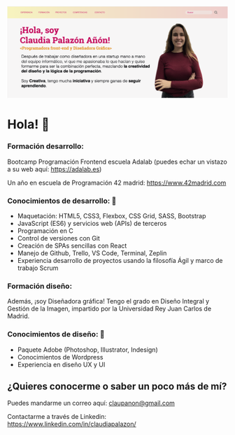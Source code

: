 ![Alt text](./images/hola.png "Hola, soy Claudia Palazón")

# Hola! 👋

### Formación desarrollo:

Bootcamp Programación Frontend escuela Adalab (puedes echar un vistazo a su web aquí: https://adalab.es)

Un año en escuela de Programación 42 madrid: https://www.42madrid.com

### Conocimientos de desarrollo: 🔭

- Maquetación: HTML5, CSS3, Flexbox, CSS Grid, SASS, Bootstrap
- JavaScript (ES6) y servicios web (APIs) de terceros
- Programación en C
- Control de versiones con Git
- Creación de SPAs sencillas con React
- Manejo de Github, Trello, VS Code, Terminal, Zeplin
- Experiencia desarrollo de proyectos usando la filosofía Ágil y marco de trabajo Scrum

### Formación diseño:

Además, ¡soy Diseñadora gráfica! Tengo el grado en Diseño Integral y Gestión de la Imagen, impartido por la Universidad Rey Juan Carlos de Madrid.

### Conocimientos de diseño: 🔭

- Paquete Adobe (Photoshop, Illustrator, Indesign)
- Conocimientos de Wordpress
- Experiencia en diseño UX y UI

## ¿Quieres conocerme o saber un poco más de mí?

Puedes mandarme un correo aquí: claupanon@gmail.com

Contactarme a través de Linkedin: https://www.linkedin.com/in/claudiapalazon/

<!--
**claudiapalazon/claudiapalazon** is a ✨ _special_ ✨ repository because its `README.md` (this file) appears on your GitHub profile.

Here are some ideas to get you started:

- 🔭 I’m currently working on ...
- 🌱 I’m currently learning ...
- 👯 I’m looking to collaborate on ...
- 🤔 I’m looking for help with ...
- 💬 Ask me about ...
- 📫 How to reach me: ...
- 😄 Pronouns: ...
- ⚡ Fun fact: ...
-->
